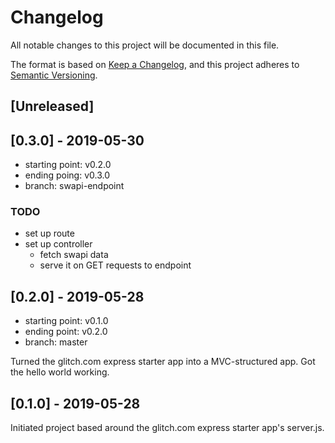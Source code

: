 # Changelog

All notable changes to this project will be documented in this file.

The format is based on [Keep a Changelog](https://keepachangelog.com/en/1.0.0/), and this project adheres to [Semantic Versioning](https://semver.org/spec/v2.0.0.html).

## [Unreleased]

## [0.3.0] - 2019-05-30

- starting point: v0.2.0
- ending poing: v0.3.0
- branch: swapi-endpoint

### TODO

- set up route
- set up controller
  - fetch swapi data
  - serve it on GET requests to endpoint

## [0.2.0] - 2019-05-28

- starting point: v0.1.0
- ending point: v0.2.0
- branch: master

Turned the glitch.com express starter app into a MVC-structured app. Got the hello world working.

## [0.1.0] - 2019-05-28

Initiated project based around the glitch.com express starter app's server.js.

